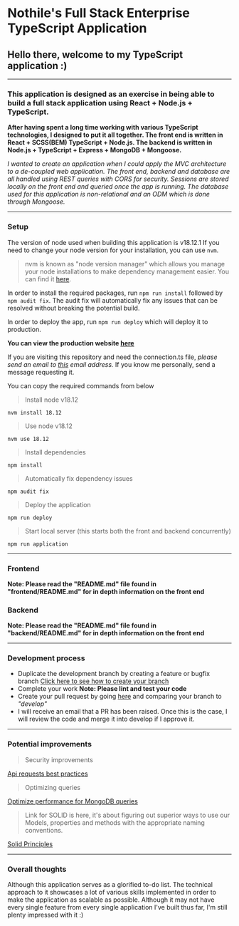 # Nothile's Full Stack Enterprise TypeScript Application

## Hello there, welcome to my TypeScript application :)

-----

### This application is designed as an exercise in being able to build a full stack application using React + Node.js + TypeScript.

**After having spent a long time working with various TypeScript technologies, I designed to put it all together. The front end is written in React + SCSS(BEM) TypeScript + Node.js. The backend is written in Node.js + TypeScript + Express + MongoDB + Mongoose.**

*I wanted to create an application when I could apply the MVC architecture to a de-coupled web application. The front end, backend and database are all handled using REST queries with CORS for security. Sessions are stored locally on the front end and queried once the app is running. The database used for this application is non-relational and an ODM which is done through Mongoose.*

-----

### Setup

The version of node used when building this application is v18.12.1 If you need to change your node version for your installation, you can use ```nvm```.

> nvm is known as "node version manager" which allows you manage your node installations to make dependency management easier. You can find it [here](https://github.com/nvm-sh/nvm).

In order to install the required packages, run ```npm run install``` followed by ```npm audit fix```. The audit fix will automatically fix any issues that can be resolved without breaking the potential build.

In order to deploy the app, run ```npm run deploy``` which will deploy it to production.

**You can view the production website [here](https://google.com)**

If you are visiting this repository and need the connection.ts file, _please send an email to [this](mailto:nothile1@gmail.com) email address._ If you know me personally, send a message requesting it.

You can copy the required commands from below

> Install node v18.12
```
nvm install 18.12
```

> Use node v18.12
```
nvm use 18.12
```

> Install dependencies
```
npm install
```

> Automatically fix dependency issues
```
npm audit fix
```

> Deploy the application
```
npm run deploy
```

> Start local server (this starts both the front and backend concurrently)
```
npm run application
```

-----

### Frontend

**Note: Please read the "README.md" file found in "frontend/README.md" for in depth information on the front end**

### Backend 

**Note: Please read the "README.md" file found in "backend/README.md" for in depth information on the front end**

-----

### Development process

- Duplicate the development branch by creating a feature or bugfix branch [Click here to see how to create your branch](https://www.gitkraken.com/learn/git/git-flow)
- Complete your work **Note: Please lint and test your code**
- Create your pull request by going [here](https://github.com/Nothile-Moyo-Git/express-routing-demo/compare) and comparing your branch to *"develop"*
- I will receive an email that a PR has been raised. Once this is the case, I will review the code and merge it into develop if I approve it.

-----

### Potential improvements

> Security improvements

[Api requests best practices](https://curity.io/resources/learn/api-security-best-practices/)

> Optimizing queries

[Optimize performance for MongoDB queries](https://medium.com/globant/mongodb-mongoose-query-optimizations-63cfc6def9d9)

> Link for SOLID is here, it's about figuring out superior ways to use our Models, properties and methods with the appropriate naming conventions.

[Solid Principles](https://www.freecodecamp.org/news/solid-principles-explained-in-plain-english/)

-----

### Overall thoughts
Although this application serves as a glorified to-do list. The technical approach to it showcases a lot of various skills implemented in order to make the application as scalable as possible. Although it may not have every single feature from every single application I've built thus far, I'm still plenty impressed with it :)
